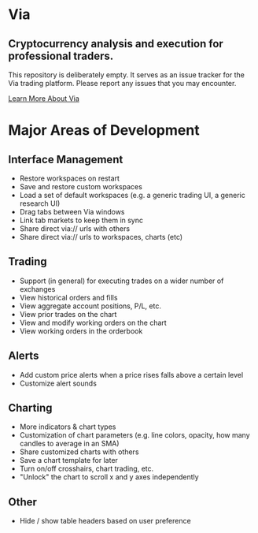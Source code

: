 # Via
## Cryptocurrency analysis and execution for professional traders.

This repository is deliberately empty. It serves as an issue tracker for the Via trading platform. Please report any issues that you may encounter.

[Learn More About Via](https://via.world)

# Major Areas of Development

## Interface Management

* Restore workspaces on restart
* Save and restore custom workspaces
* Load a set of default workspaces (e.g. a generic trading UI, a generic research UI)
* Drag tabs between Via windows
* Link tab markets to keep them in sync
* Share direct via:// urls with others
* Share direct via:// urls to workspaces, charts (etc)

## Trading

* Support (in general) for executing trades on a wider number of exchanges
* View historical orders and fills
* View aggregate account positions, P/L, etc.
* View prior trades on the chart
* View and modify working orders on the chart
* View working orders in the orderbook

## Alerts

* Add custom price alerts when a price rises falls above a certain level
* Customize alert sounds

## Charting

* More indicators & chart types
* Customization of chart parameters (e.g. line colors, opacity, how many candles to average in an SMA)
* Share customized charts with others
* Save a chart template for later
* Turn on/off crosshairs, chart trading, etc.
* "Unlock" the chart to scroll x and y axes independently

## Other

* Hide / show table headers based on user preference
